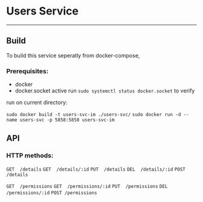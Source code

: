 # Users Service
---

## Build

To build this service seperatly from docker-compose,

### Prerequisites:

- docker
- docker.socket active run `sudo systemctl status docker.socket` to verify

run on current directory:

` sudo docker build -t users-svc-im ./users-svc/ `
` sudo docker run -d --name users-svc -p 5858:5858 users-svc-im `


## API

### HTTP methods:


`GET  /details`
`GET  /details/:id`
`PUT  /details`
`DEL  /details/:id`
`POST /details`

`GET  /permissions`
`GET  /permissions/:id`
`PUT  /permissions`
`DEL  /permissions/:id`
`POST /permissions`